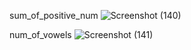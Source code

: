 sum_of_positive_num
![Screenshot (140)](https://github.com/user-attachments/assets/3fe32bb3-ae8c-4cff-a1d9-8f88cb2af4e4)

num_of_vowels
![Screenshot (141)](https://github.com/user-attachments/assets/ce4f1f7a-6e50-4f25-aed0-44e42c4e419c)
